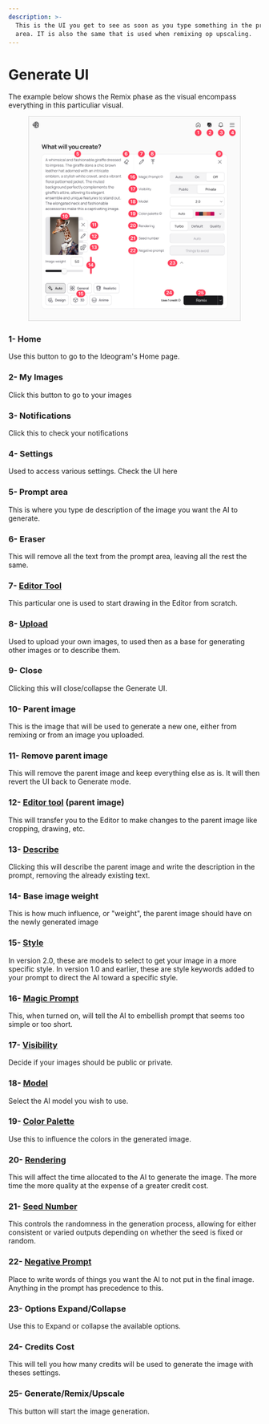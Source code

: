 ```yaml
---
description: >-
  This is the UI you get to see as soon as you type something in the prompt
  area. IT is also the same that is used when remixing op upscaling.
---
```


# Generate UI

The example below shows the Remix phase as the visual encompass everything in this particuliar visual.

<figure><picture><source srcset="../.gitbook/assets/Generate UI - Dark - 20240923@2x.png" media="(prefers-color-scheme: dark)"><img src="../.gitbook/assets/Generate UI - Light - 20240923@2x.png" alt=""></picture><figcaption></figcaption></figure>

### 1- Home

Use this button to go to the Ideogram's Home page.

### 2- My Images

Click this button to go to your images

### 3- Notifications

Click this to check your notifications

### 4- Settings

Used to access various settings. Check the UI here

### 5- Prompt area

This is where you type de description of the image you want the AI to generate.

### 6- Eraser

This will remove all the text from the prompt area, leaving all the rest the same.

### 7- [Editor Tool](https://example.com/link_to_feature)

This particular one is used to start drawing in the Editor from scratch.

### 8- [Upload](https://example.com/link_to_feature)

Used to upload your own images, to used then as a base for generating other images or to describe them.

### 9- Close

Clicking this will close/collapse the Generate UI.

### 10- Parent image

This is the image that will be used to generate a new one, either from remixing or from an image you uploaded.

### 11- Remove parent image

This will remove the parent image and keep everything else as is. It will then revert the UI back to Generate mode.

### 12- [Editor tool](https://example.com/link_to_feature) (parent image)

This will transfer you to the Editor to make changes to the parent image like cropping, drawing, etc.

### 13- [Describe](https://example.com/link_to_feature)

Clicking this will describe the parent image and write the description in the prompt, removing the already existing text.

### 14- Base image weight

This is how much influence, or "weight", the parent image should have on the newly generated image

### 15- [Style](https://example.com/link_to_feature)

In version 2.0, these are models to select to get your image in a more specific style. In version 1.0 and earlier, these are style keywords added to your prompt to direct the AI toward a specific style.

### 16- [Magic Prompt](https://example.com/link_to_feature)

This, when turned on, will tell the AI to embellish prompt that seems too simple or too short.

### 17- [Visibility](https://example.com/link_to_feature)

Decide if your images should be public or private.

### 18- [Model](https://example.com/link_to_feature)

Select the AI model you wish to use.

### 19- [Color Palette](https://example.com/link_to_feature)

Use this to influence the colors in the generated image.

### 20- [Rendering](https://example.com/link_to_feature)

This will affect the time allocated to the AI to generate the image. The more time the more quality at the expense of a greater credit cost.

### 21- [Seed Number](https://example.com/link_to_feature)

This controls the randomness in the generation process, allowing for either consistent or varied outputs depending on whether the seed is fixed or random.

### 22- [Negative Prompt](https://example.com/link_to_feature)

Place to write words of things you want the AI to not put in the final image. Anything in the prompt has precedence to this.

### 23- Options Expand/Collapse

Use this to Expand or collapse the available options.

### 24- Credits Cost

This will tell you how many credits will be used to generate the image with theses settings.

### 25- Generate/Remix/Upscale

This button will start the image generation.
